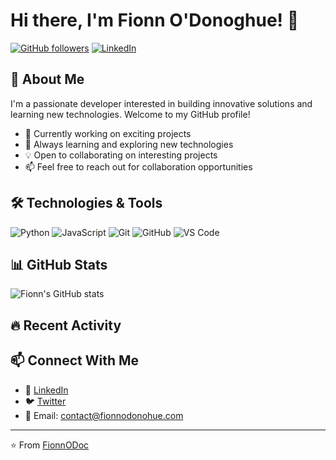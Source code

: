 # Hi there, I'm Fionn O'Donoghue! 👋

[![GitHub followers](https://img.shields.io/github/followers/FionnODoc?label=Follow&style=social)](https://github.com/FionnODoc)
[![LinkedIn](https://img.shields.io/badge/-LinkedIn-blue?style=flat&logo=Linkedin&logoColor=white)](https://linkedin.com/in/fionn-odonoghue)

## 🚀 About Me

I'm a passionate developer interested in building innovative solutions and learning new technologies. Welcome to my GitHub profile!

- 🔭 Currently working on exciting projects
- 🌱 Always learning and exploring new technologies
- 💡 Open to collaborating on interesting projects
- 📫 Feel free to reach out for collaboration opportunities

## 🛠️ Technologies & Tools

![Python](https://img.shields.io/badge/-Python-3776AB?style=flat&logo=python&logoColor=white)
![JavaScript](https://img.shields.io/badge/-JavaScript-F7DF1E?style=flat&logo=javascript&logoColor=black)
![Git](https://img.shields.io/badge/-Git-F05032?style=flat&logo=git&logoColor=white)
![GitHub](https://img.shields.io/badge/-GitHub-181717?style=flat&logo=github&logoColor=white)
![VS Code](https://img.shields.io/badge/-VS%20Code-007ACC?style=flat&logo=visual-studio-code&logoColor=white)

## 📊 GitHub Stats

![Fionn's GitHub stats](https://github-readme-stats.vercel.app/api?username=FionnODoc&show_icons=true&theme=radical)

## 🔥 Recent Activity

<!--START_SECTION:activity-->
<!--END_SECTION:activity-->

## 📫 Connect With Me

- 💼 [LinkedIn](https://linkedin.com/in/fionn-odonoghue)
- 🐦 [Twitter](https://twitter.com/fionnodoc)
- 📧 Email: contact@fionnodonohue.com

---

⭐️ From [FionnODoc](https://github.com/FionnODoc)

